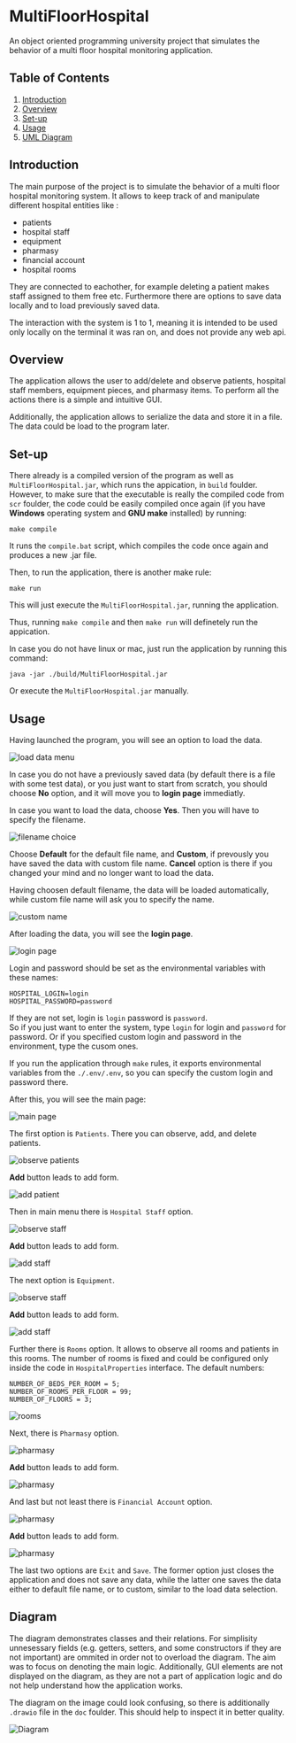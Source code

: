 # MultiFloorHospital

An object oriented programming university project that simulates the behavior of a multi floor hospital monitoring application.

## Table of Contents
1. [Introduction](#introduction)
2. [Overview](#overview)
3. [Set-up](#set-up)
4. [Usage](#usage)
5. [UML Diagram](#diagram)


## Introduction

The main purpose of the project is to simulate the behavior of a multi floor hospital monitoring system. It allows to keep track of and manipulate different hospital entities like :

* patients
* hospital staff
* equipment
* pharmasy
* financial account
* hospital rooms

They are connected to eachother, for example deleting a patient makes staff assigned to them free etc. Furthermore there are options to save data locally and to load previously saved data.

The interaction with the system is 1 to 1, meaning it is intended to be used only locally on the terminal it was ran on, and does not provide any web api.

## Overview
The application allows the user to add/delete and observe patients, hospital staff members, 
equipment pieces, and pharmasy items. To perform all the actions there is a simple and 
intuitive GUI.

Additionally, the application allows to serialize the data and store it in a file.
The data could be load to the program later.

## Set-up
There already is a compiled version of the program as well as `MultiFloorHospital.jar`, which runs the appication, in `build` foulder. However, to make sure that the executable is really the compiled code from `scr` foulder, the code could be easily compiled once again (if you have **Windows** operating system and **GNU make** installed) by running:
```
make compile
```
It runs the `compile.bat` script, which compiles the code once again and produces a new .jar file.

Then, to run the application, there is another make rule:
```
make run
```
This will just execute the `MultiFloorHospital.jar`, running the application.

Thus, running `make compile` and then `make run` will definetely run the appication.

In case you do not have linux or mac, just run the application by running this command:
```
java -jar ./build/MultiFloorHospital.jar
```

Or execute the `MultiFloorHospital.jar` manually.

## Usage

Having launched the program, you will see an option to load the data.

![load data menu](./doc/screenshots/loaddata.png)

In case you do not have a previously saved data (by default there is a file with some test data), or you just want to start from scratch, you should choose **No** option, and it will move you to **login page** immediatly.

In case you want to load the data, choose **Yes**. Then you will have to specify the filename.

![filename choice](./doc/screenshots/filename.png)

Choose **Default** for the default file name, and **Custom**, if prevously you have saved the data with custom file name. **Cancel** option is there if you changed your mind and no longer want to load the data.

Having choosen default filename, the data will be loaded automatically, while custom file name will ask you to specify the name.

![custom name](./doc/screenshots/customname.png)

After loading the data, you will see the **login page**.

![login page](./doc/screenshots/login.png)

Login and password should be set as the environmental variables with these names:
```
HOSPITAL_LOGIN=login
HOSPITAL_PASSWORD=password
```

If they are not set, login is `login` password is `password`.
<BR>
So if you just want to enter the system, type `login` for login and `password` for password. Or if you specified custom login and password in the environment, type the cusom ones.

If you run the application through `make` rules, it exports environmental variables from the `./.env/.env`, so you can specify the custom login and password there.

After this, you will see the main page:

![main page](./doc/screenshots/mainpage.png)

The first option is `Patients`. There you can observe, add, and delete patients.

![observe patients](./doc/screenshots/observepatients.png)

**Add** button leads to add form.

![add patient](./doc/screenshots/addpatient.png)

Then in main menu there is `Hospital Staff` option.

![observe staff](./doc/screenshots/obserbvestaff.png)

**Add** button leads to add form.

![add staff](./doc/screenshots/addstaff.png)

The next option is `Equipment`.

![observe staff](./doc/screenshots/observeequipment.png)

**Add** button leads to add form.

![add staff](./doc/screenshots/addequipment.png)

Further there is `Rooms` option. It allows to observe all rooms and patients in this rooms. The number of rooms is fixed and could be configured only inside the code in `HospitalProperties` interface. The default numbers:
```
NUMBER_OF_BEDS_PER_ROOM = 5;
NUMBER_OF_ROOMS_PER_FLOOR = 99;
NUMBER_OF_FLOORS = 3;
```

![rooms](./doc/screenshots/rooms.png)

Next, there is `Pharmasy` option.

![pharmasy](./doc/screenshots/observepharmasy.png)

**Add** button leads to add form.

![pharmasy](./doc/screenshots/addpharmasy.png)

And last but not least there is `Financial Account` option.

![pharmasy](./doc/screenshots/financialaccount.png)

**Add** button leads to add form.

![pharmasy](./doc/screenshots/addrecord.png)

The last two options are `Exit` and `Save`. The former option just closes the application and does not save any data, while the latter one saves the data either to default file name, or to custom, similar to the load data selection. 

## Diagram

The diagram demonstrates classes and their relations. For simplisity unnesessary fields (e.g. getters, setters, and some constructors if they are not important) are ommited in order not to overload the diagram. The aim was to focus on denoting the main logic. Additionally, GUI elements are not displayed on the diagram, as they are not a part of application logic and do not help understand how the application works. 

The diagram on the image could look confusing, so there is additionally `.drawio` file in the `doc` foulder. This should help to inspect it in better quality.

![Diagram](./doc/.png)